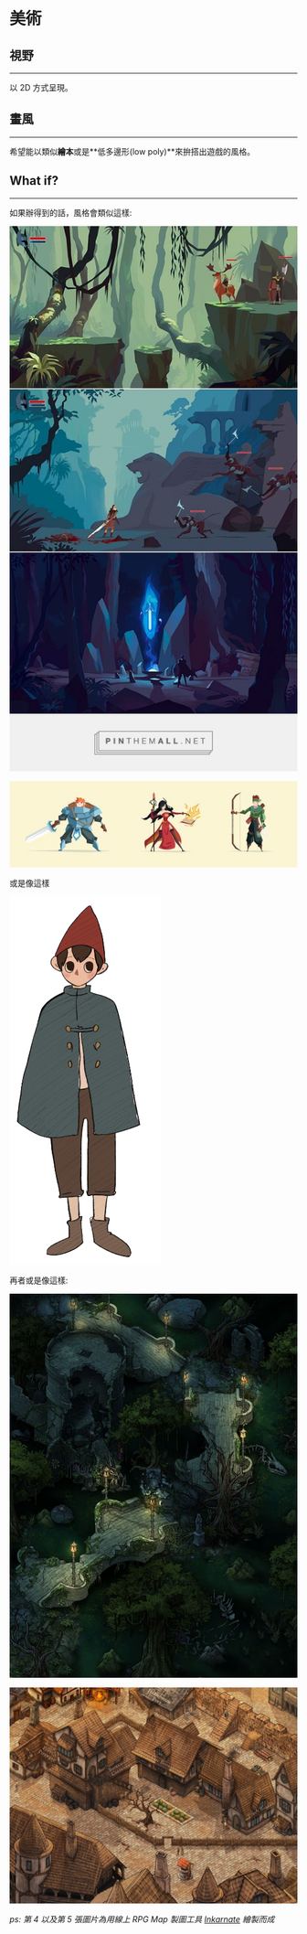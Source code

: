 # 美術

## 視野
-------

以 2D 方式呈現。

## 畫風
-------

希望能以類似**繪本**或是**低多邊形(low poly)**來拚搭出遊戲的風格。

## What if?
-----------

如果辦得到的話，風格會類似這樣:

![1](low_poly3.jpg)

![2](low_poly2.jpg)

或是像這樣

![5](character.png)

再者或是像這樣:

![3](map1.jpg)

![4](map2.jpg)

*ps: 第 4 以及第 5 張圖片為用線上 RPG Map 製圖工具 [Inkarnate](https://inkarnate.com/maps/) 繪製而成*
